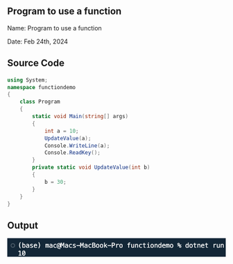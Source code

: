 ## Program to use a function 

Name: Program to use a function

Date: Feb 24th, 2024

## Source Code

```csharp // See https://aka.ms/new-console-template for more information
using System;
namespace functiondemo
{
    class Program
    {
        static void Main(string[] args)
        {
            int a = 10;
            UpdateValue(a);
            Console.WriteLine(a);
            Console.ReadKey();
        }
        private static void UpdateValue(int b)
        {
            b = 30;
        }
    }
}

```

## Output

![Program to use function](./output.png)
